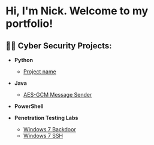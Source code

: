 <h1>Hi, I'm Nick. Welcome to my portfolio!</h1>

<h2>👨‍💻 Cyber Security Projects:</h2>

- <b>Python</b>
  - [Project name](https://google.com)
- <b>Java</b>
  - [AES-GCM Message Sender](https://github.com/nhamle2/AES-GCM-Message-Sender)
- <b>PowerShell</b>

- <b>Penetration Testing Labs</b>
  - [Windows 7 Backdoor](https://github.com/nhamle2/Windows-7-Backdoor)
  - [Windows 7 SSH](https://github.com/nhamle2/Windows-7-SSH)


